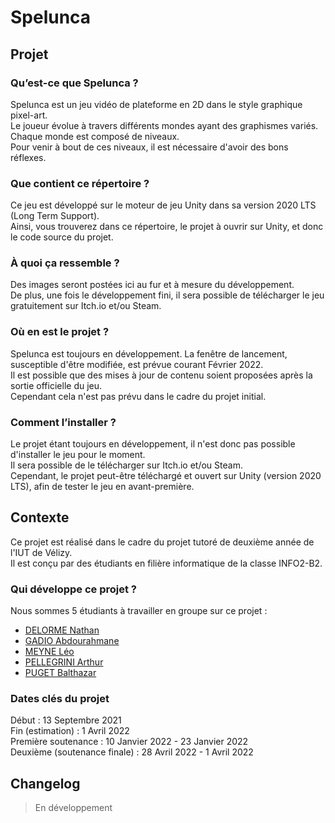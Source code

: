 # Spelunca
## Projet
### Qu’est-ce que Spelunca ?
<p>Spelunca est un jeu vidéo de plateforme en 2D dans le style graphique pixel-art.<br/>
Le joueur évolue à travers différents mondes ayant des graphismes variés. Chaque monde est composé de niveaux.<br/>
Pour venir à bout de ces niveaux, il est nécessaire d'avoir des bons réflexes.</p>

### Que contient ce répertoire ?
<p>Ce jeu est développé sur le moteur de jeu Unity dans sa version 2020 LTS (Long Term Support).<br/>
Ainsi, vous trouverez dans ce répertoire, le projet à ouvrir sur Unity, et donc le code source du projet.</p>

### À quoi ça ressemble ?
<p>Des images seront postées ici au fur et à mesure du développement.<br/>
De plus, une fois le développement fini, il sera possible de télécharger le jeu gratuitement sur Itch.io et/ou Steam.</p>

### Où en est le projet ?
<p>Spelunca est toujours en développement. La fenêtre de lancement, susceptible d'être modifiée, est prévue courant Février 2022.<br/>
Il est possible que des mises à jour de contenu soient proposées après la sortie officielle du jeu.<br/>
Cependant cela n'est pas prévu dans le cadre du projet initial.</p>

### Comment l’installer ?
<p>Le projet étant toujours en développement, il n'est donc pas possible d'installer le jeu pour le moment.<br/>
Il sera possible de le télécharger sur Itch.io et/ou Steam.<br/>
Cependant, le projet peut-être téléchargé et ouvert sur Unity (version 2020 LTS), afin de tester le jeu en avant-première.</p>

## Contexte
<p>Ce projet est réalisé dans le cadre du projet tutoré de deuxième année de l'IUT de Vélizy.<br/>
Il est conçu par des étudiants en filière informatique de la classe INFO2-B2.</p>
  
### Qui développe ce projet ?
Nous sommes 5 étudiants à travailler en groupe sur ce projet :
 - [DELORME Nathan](https://github.com/NathanDelorme)
 - [GADIO Abdourahmane](https://github.com/AbdourahmaneGadio)
 - [MEYNE Léo](https://github.com/LeoMeyne)
 - [PELLEGRINI Arthur](https://github.com/arthurpellegrini)
 - [PUGET Balthazar](https://github.com/balth-0)

### Dates clés du projet
<p>Début : 13 Septembre 2021<br/>
Fin (estimation) : 1 Avril 2022<br/>
Première soutenance : 10 Janvier 2022 - 23 Janvier 2022<br/>
Deuxième (soutenance finale) : 28 Avril 2022 - 1 Avril 2022</p>

## Changelog
> En développement
